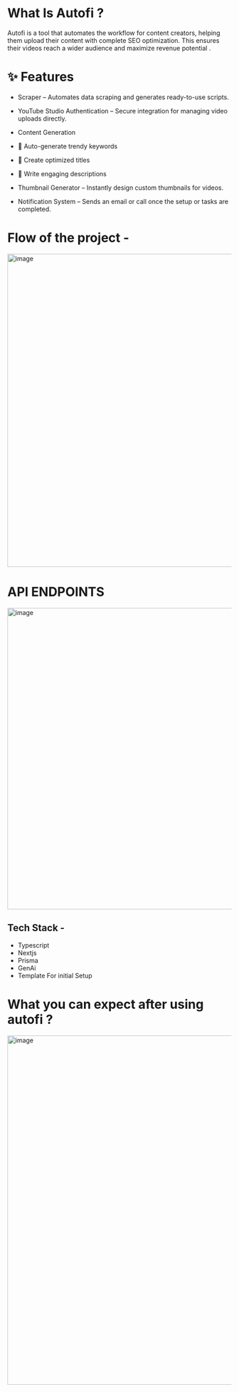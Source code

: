 # What Is Autofi ?
Autofi is a tool that automates the workflow for content creators, helping them upload their content with complete SEO optimization. This ensures their videos reach a wider audience and maximize revenue potential . 





# ✨ Features

- Scraper – Automates data scraping and generates ready-to-use scripts.

- YouTube Studio Authentication – Secure integration for managing video uploads directly.

- Content Generation

- 🔑 Auto-generate trendy keywords

- 📝 Create optimized titles

- 📄 Write engaging descriptions

- Thumbnail Generator – Instantly design custom thumbnails for videos.

- Notification System – Sends an email or call once the setup or tasks are completed.





# Flow of the project - 

<img width="1405" height="702" alt="image" src="https://github.com/user-attachments/assets/144617a5-460e-4d36-87f5-00937858725a" />



# API ENDPOINTS
<img width="1344" height="676" alt="image" src="https://github.com/user-attachments/assets/b00d2f87-ec77-430f-8ce5-199bf465bb47" />




## Tech Stack - 
- Typescript
- Nextjs
- Prisma
- GenAi
- Template For initial Setup 




# What you can expect after using autofi ? 
<img width="1103" height="783" alt="image" src="https://github.com/user-attachments/assets/7b885400-5032-464d-a5ed-d4e87b247fc6" />
